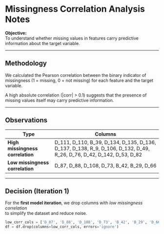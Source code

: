 # Missingness Correlation Analysis Notes

**Objective:**  
To understand whether missing values in features carry predictive information about the target variable.

---

## Methodology
We calculated the Pearson correlation between the binary indicator of missingness (1 = missing, 0 = not missing) for each feature and the target variable.

A high absolute correlation (|corr| > 0.1) suggests that the presence of missing values itself may carry predictive information.

---

## Observations
| Type | Columns |
|------|----------|
| **High missingness correlation** | D_111, D_110, B_39, D_134, D_135, D_136, D_137, D_138, R_9, D_106, D_132, D_49, R_26, D_76, D_42, D_142, D_53, D_82 |
| **Low missingness correlation** | D_87, D_88, D_108, D_73, B_42, B_29, D_66 |

---

## Decision (Iteration 1)
For the **first model iteration**, we drop columns with *low missingness correlation*  
to simplify the dataset and reduce noise.

```python
low_corr_cols = ['D_87', 'D_88', 'D_108', 'D_73', 'B_42', 'B_29', 'D_66']
df = df.drop(columns=low_corr_cols, errors='ignore')
